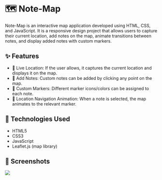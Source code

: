 # 🗺️ Note-Map

Note-Map is an interactive map application developed using HTML, CSS, and JavaScript.
It is a responsive design project that allows users to capture their current location, add notes on the map, animate transitions between notes, and display added notes with custom markers.

## ✨ Features

- 📍 Live Location: If the user allows, it captures the current location and displays it on the map.
- 📝 Add Notes: Custom notes can be added by clicking any point on the map.
- 🎨 Custom Markers: Different marker icons/colors can be assigned to each note.
- 🎯 Location Navigation Animation: When a note is selected, the map animates to the relevant marker.

## 🚀 Technologies Used

- HTML5
- CSS3
- JavaScript
- Leaflet.js (map library)

## 📸 Screenshots

<img src="note-map.gif"/>
